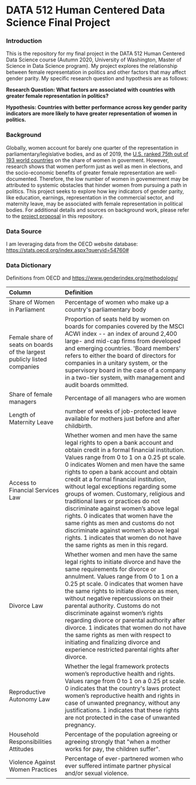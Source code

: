 # DATA 512 Human Centered Data Science Final Project

### Introduction
This is the repository for my final project in the DATA 512 Human Centered Data Science course (Autumn 2020, University of Washington, Master of Science in Data Science program). 
My project explores the relationship between female representation in politics and other factors that may affect gender parity. My specific research question and hypothesis are as follows:    

**Research Question: What factors are associated with countries with greater female representation in politics?**  

**Hypothesis: Countries with better performance across key gender parity indicators are more likely to have greater representation of women in politics.**

### Background
Globally, women account for barely one quarter of the representation in parliamentary/legislative bodies, and as of 2019, the [U.S. ranked 75th out of 193 world countries](https://www.cnbc.com/2019/03/04/the-us-ranks-75th-in-womens-representation-in-government.html) on the share of women in goverment. However, research shows that women perform just as well as men in elections, and the socio-economic benefits of greater female representation are well-documented. Therefore, the low number of women in govemerment may be attributed to systemic obstacles that hinder women from pursuing a path in politics. This project seeks to explore how key indicators of gender parity, like education, earnings, representation in the commercial sector, and maternity leave, may be associated with female representation in political bodies. For additional details and sources on background work, please refer to the [project proposal](https://github.com/nhalfi/data-512-final/blob/main/final_project.ipynb) in this repository.

### Data Source  
I am leveraging data from the OECD website database: https://stats.oecd.org/index.aspx?queryid=54760#

### Data Dictionary

Definitions from OECD and https://www.genderindex.org/methodology/

Column | Definition 
:--- | :---
Share of Women in Parliament | Percentage of women who make up a country's parliamentary body
Female share of seats on boards of the largest publicly listed companies | Proportion of seats held by women on boards for companies covered by the MSCI ACWI index -- an index of around 2,400 large- and mid-cap firms from developed and emerging countries. 'Board members' refers to either the board of directors for companies in a unitary system, or the supervisory board in the case of a company in a two-tier system, with management and audit boards ommitted.
Share of female managers | Percentage of all managers who are women
Length of Maternity Leave | number of weeks of job-protected leave available for mothers just before and after childbirth.
Access to Financial Services Law | Whether women and men have the same legal rights to open a bank account and obtain credit in a formal financial institution. Values range from 0 to 1 on a 0.25 pt scale. 0 indicates Women and men have the same rights to open a bank account and obtain credit at a formal financial institution, without legal exceptions regarding some groups of women. Customary, religious and traditional laws or practices do not discriminate against women’s above legal rights. 0 indicates that women have the same rights as men  and customs do not discriminate against women’s above legal rights. 1 indicates that women do not have the same rights as men in this regard.
Divorce Law | Whether women and men have the same legal rights to initiate divorce and have the same requirements for divorce or annulment. Values range from 0 to 1 on a 0.25 pt scale. 0 indicates that women have the same rights to initiate divorce as men, without negative repercussions on their parental authority. Customs do not discriminate against women’s rights regarding divorce or parental authority after divorce. 1 indicates that women do not have the same rights as men with respect to initiating and finalizing divorce and experience restricted parental rights after divorce.
Reproductive Autonomy Law | Whether the legal framework protects women’s reproductive health and rights. Values range from 0 to 1 on a 0.25 pt scale. 0 indicates that the country's laws protect women’s reproductive health and rights in case of unwanted pregnancy, without any justifications. 1 indicates that these rights are not protected in the case of unwanted pregnancy.  
Household Responsibilities Attitudes | Percentage of the population agreeing or agreeing strongly that "when a mother works for pay, the children suffer".
Violence Against Women Practices | Percentage of ever-partnered women who ever suffered intimate partner physical and/or sexual violence.


